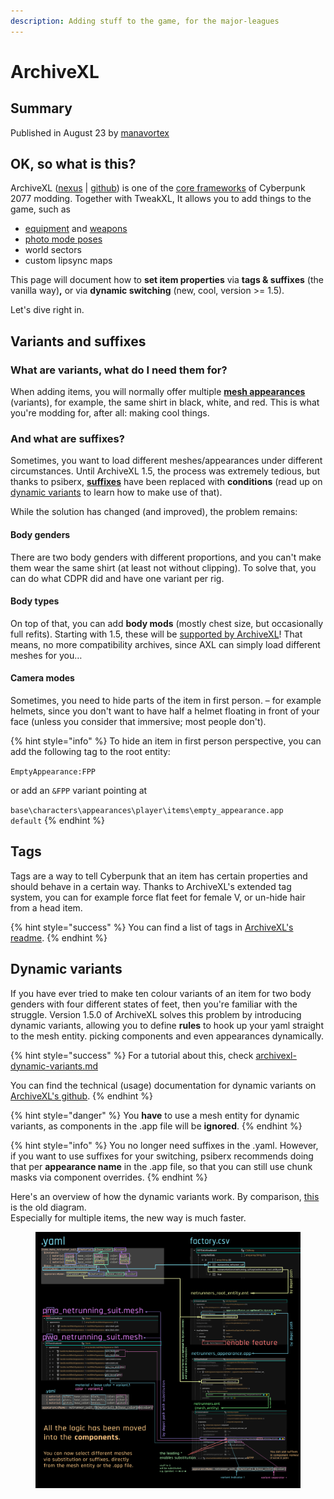 ```yaml
---
description: Adding stuff to the game, for the major-leagues
---
```


# ArchiveXL

## Summary

Published in August 23 by [manavortex](http://127.0.0.1:5000/u/NfZBoxGegfUqB33J9HXuCs6PVaC3 "mention")

## OK, so what is this?

ArchiveXL ([nexus](https://www.nexusmods.com/cyberpunk2077/mods/4198) | [github](https://github.com/psiberx/cp2077-archive-xl/)) is one of the [core frameworks](./) of Cyberpunk 2077 modding. Together with TweakXL, It allows you to add things to the game, such as

* [equipment](../modding-guides/items-equipment/adding-new-items/) and [weapons](../modding-guides/items-equipment/adding-new-items/weapons/)
* [photo mode poses](../modding-guides/animations/archivexl-adding-photo-mode-poses.md)
* world sectors
* custom lipsync maps

This page will document how to **set item properties** via **tags & suffixes** (the vanilla way)**,** or via **dynamic switching** (new, cool, version >= 1.5).

Let's dive right in.

## Variants and suffixes

### What are variants, what do I need them for?

When adding items, you will normally offer multiple [**mesh appearances**](../files-and-what-they-do/3d-objects-.mesh-files.md#step-1-appearances) (variants), for example, the same shirt in black, white, and red. This is what you're modding for, after all: making cool things.

### And what are suffixes?

Sometimes, you want to load different meshes/appearances under different circumstances. Until ArchiveXL 1.5, the process was extremely tedious, but thanks to psiberx, [**suffixes**](../files-and-what-they-do/entity-.ent-files.md#what-are-suffixes) have been replaced with **conditions** (read up on [dynamic variants](archivexl.md#dynamic-variants) to learn how to make use of that).&#x20;

While the solution has changed (and improved), the problem remains:

#### Body genders

There are two body genders with different proportions, and you can't make them wear the same shirt (at least not without clipping). To solve that, you can do what CDPR did and have one variant per rig.

#### Body types

On top of that, you can add **body mods** (mostly chest size, but occasionally full refits). Starting with 1.5, these will be [supported by ArchiveXL](https://github.com/psiberx/cp2077-archive-xl/wiki/Dynamic-Appearances#conditions)! That means, no more compatibility archives, since AXL can simply load different meshes for you…

#### Camera modes

Sometimes, you need to hide parts of the item in first person. – for example helmets, since you don't want to have half a helmet floating in front of your face (unless you consider that immersive; most people don't).

{% hint style="info" %}
To hide an item in first person perspective, you can add the following tag to the root entity:

`EmptyAppearance:FPP`

or add an `&FPP` variant pointing at

`base\characters\appearances\player\items\empty_appearance.app` \
`default`
{% endhint %}

## Tags

Tags are a way to tell Cyberpunk that an item has certain properties and should behave in a certain way. Thanks to ArchiveXL's extended tag system, you can for example force flat feet for female V, or un-hide hair from a head item.

{% hint style="success" %}
You can find a list of tags in [ArchiveXL's](https://github.com/psiberx/cp2077-archive-xl/wiki/Dynamic-Appearances)[ readme](https://github.com/psiberx/cp2077-archive-xl#adding-visual-tags).
{% endhint %}

## Dynamic variants

If you have ever tried to make ten colour variants of an item for two body genders with four different states of feet, then you're familiar with the struggle. Version 1.5.0 of ArchiveXL solves this problem by introducing dynamic variants, allowing you to define **rules** to hook up your yaml straight to the mesh entity. picking components and even appearances dynamically.&#x20;

{% hint style="success" %}
For a tutorial about this, check [archivexl-dynamic-variants.md](../modding-guides/items-equipment/adding-new-items/archivexl-dynamic-variants.md "mention")

You can find the technical (usage) documentation for dynamic variants on [ArchiveXL's github](https://github.com/psiberx/cp2077-archive-xl/wiki/Dynamic-Appearances).
{% endhint %}

{% hint style="danger" %}
You **have** to use a mesh entity for dynamic variants, as components in the .app file will be **ignored**.
{% endhint %}

{% hint style="info" %}
You no longer need suffixes in the .yaml. However, if you want to use suffixes for your switching, psiberx recommends doing that per **appearance name** in the .app file, so that you can still use chunk masks via component overrides.
{% endhint %}

Here's an overview of how the dynamic variants work. By comparison, [this](../modding-guides/items-equipment/adding-new-items/#diagram) is the old diagram. \
Especially for multiple items, the new way is much faster.

<figure><img src="../../.gitbook/assets/archiveXL_substitution.png" alt=""><figcaption></figcaption></figure>

